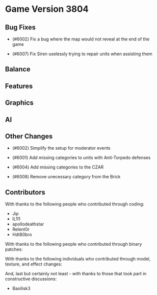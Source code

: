 # Game Version 3804

## Bug Fixes

- (#6002) Fix a bug where the map would not reveal at the end of the game

- (#6007) Fix Siren uselessly trying to repair units when assisting them

## Balance

<!-- Remove header when empty -->

## Features

<!-- Remove header when empty -->

## Graphics

<!-- Remove header when empty -->

## AI

<!-- Remove header when empty -->

## Other Changes

- (#6002) Simplify the setup for moderator events

- (#6001) Add missing categories to units with Anti-Torpedo defenses

- (#6004) Add missing categories to the CZAR

- (#6008) Remove unecessary category from the Brick

## Contributors

With thanks to the following people who contributed through coding:

- Jip
- lL1l1
- apollodeathstar
- Relent0r
- Hdt80bro

With thanks to the following people who contributed through binary patches:

<!-- Remove when empty -->

With thanks to the following individuals who contributed through model, texture, and effect changes:

<!-- Remove when empty -->

And, last but certainly not least - with thanks to those that took part in constructive discussions:

- Basilisk3
